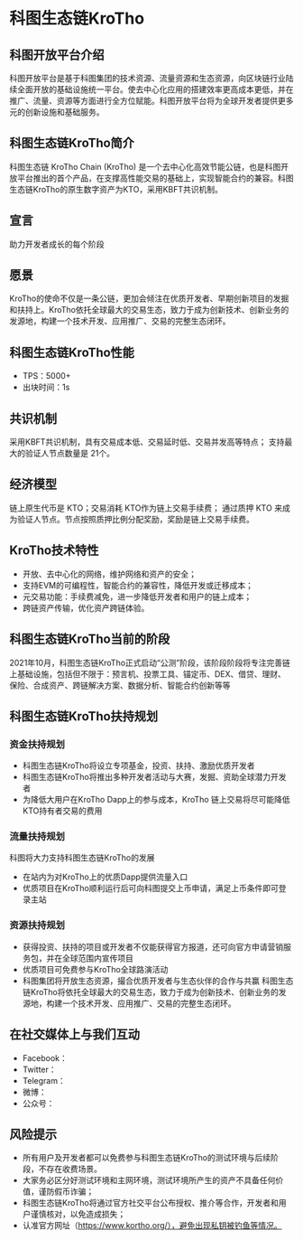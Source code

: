 # 科图生态链KroTho


## 科图开放平台介绍
科图开放平台是基于科图集团的技术资源、流量资源和生态资源，向区块链行业陆续全面开放的基础设施统一平台。使去中心化应用的搭建效率更高成本更低，并在推广、流量、资源等方面进行全方位赋能。科图开放平台将为全球开发者提供更多元的创新设施和基础服务。

## 科图生态链KroTho简介
科图生态链 KroTho Chain (KroTho) 是一个去中心化高效节能公链，也是科图开放平台推出的首个产品，在支撑高性能交易的基础上，实现智能合约的兼容。科图生态链KroTho的原生数字资产为KTO，采用KBFT共识机制。

## 宣言
助力开发者成长的每个阶段

## 愿景
KroTho的使命不仅是一条公链，更加会倾注在优质开发者、早期创新项目的发掘和扶持上。KroTho依托全球最大的交易生态，致力于成为创新技术、创新业务的发源地，构建一个技术开发、应用推广、交易的完整生态闭环。

## 科图生态链KroTho性能
- TPS：5000+
- 出块时间：1s

## 共识机制
采用KBFT共识机制，具有交易成本低、交易延时低、交易并发高等特点；
支持最大的验证人节点数量是 21个。

## 经济模型
链上原生代币是 KTO；交易消耗  KTO作为链上交易手续费；
通过质押 KTO 来成为验证人节点。节点按照质押比例分配奖励，奖励是链上交易手续费。



## KroTho技术特性
- 开放、去中心化的网络，维护网络和资产的安全；
- 支持EVM的可编程性，智能合约的兼容性，降低开发或迁移成本；
- 元交易功能：手续费减免，进一步降低开发者和用户的链上成本；
- 跨链资产传输，优化资产跨链体验。



## 科图生态链KroTho当前的阶段
2021年10月，科图生态链KroTho正式启动“公测”阶段，该阶段阶段将专注完善链上基础设施，包括但不限于：预言机、投票工具、锚定币、DEX、借贷、理财、保险、合成资产、跨链解决方案、数据分析、智能合约创新等等

## 科图生态链KroTho扶持规划
### 资金扶持规划
- 科图生态链KroTho将设立专项基金，投资、扶持、激励优质开发者
- 科图生态链KroTho将推出多种开发者活动与大赛，发掘、资助全球潜力开发者
- 为降低大用户在KroTho Dapp上的参与成本，KroTho 链上交易将尽可能降低KTO持有者交易的费用

### 流量扶持规划
科图将大力支持科图生态链KroTho的发展
- 在站内为对KroTho上的优质Dapp提供流量入口
- 优质项目在KroTho顺利运行后可向科图提交上币申请，满足上币条件即可登录主站

### 资源扶持规划
- 获得投资、扶持的项目或开发者不仅能获得官方报道，还可向官方申请营销服务包，并在全球范围内宣传项目
- 优质项目可免费参与KroTho全球路演活动
- 科图集团将开放生态资源，撮合优质开发者与生态伙伴的合作与共赢
科图生态链KroTho将依托全球最大的交易生态，致力于成为创新技术、创新业务的发源地，构建一个技术开发、应用推广、交易的完整生态闭环。


## 在社交媒体上与我们互动
- Facebook：
- Twitter：
- Telegram：
- 微博：
- 公众号：


## 风险提示
- 所有用户及开发者都可以免费参与科图生态链KroTho的测试环境与后续阶段，不存在收费场景。
- 大家务必区分好测试环境和主网环境，测试环境所产生的资产不具备任何价值，谨防假币诈骗；
- 科图生态链KroTho将通过官方社交平台公布授权、推介等合作，开发者和用户谨慎核对，以免造成损失；
- 认准官方网址（https://www.kortho.org/），避免出现私钥被钓鱼等情况。